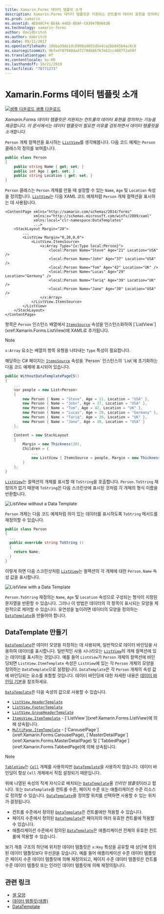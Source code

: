 ```yaml
---
title: Xamarin.Forms 데이터 템플릿 소개
description: Xamarin.Forms 데이터 템플릿은 지원되는 컨트롤의 데이터 표현을 정의하는 기능을 제공합니다. 이 문서에서는 데이터 템플릿이 필요한 이유를 검토하면서 데이터 템플릿을 소개합니다.
ms.prod: xamarin
ms.assetid: 4ED4ACF4-BE4A-44ED-8EAF-C03947B8663B
ms.technology: xamarin-forms
author: davidbritch
ms.author: dabritch
ms.date: 09/11/2017
ms.openlocfilehash: 10bba38de1dc8908ad853d5e4ca2bb845b4ac8c6
ms.sourcegitcommit: 9bfedf07940dad7270db86767eb2cc4007f2a59f
ms.translationtype: HT
ms.contentlocale: ko-KR
ms.lasthandoff: 10/21/2019
ms.locfileid: "70771273"
---
```

# <a name="introduction-to-xamarinforms-data-templates"></a>Xamarin.Forms 데이터 템플릿 소개

[![샘플 다운로드](~/media/shared/download.png) 샘플 다운로드](https://docs.microsoft.com/samples/xamarin/xamarin-forms-samples/templates-datatemplates)

_Xamarin.Forms 데이터 템플릿은 지원되는 컨트롤의 데이터 표현을 정의하는 기능을 제공합니다. 이 문서에서는 데이터 템플릿이 필요한 이유를 검토하면서 데이터 템플릿을 소개합니다._

`Person` 개체 컬렉션을 표시하는 [`ListView`](xref:Xamarin.Forms.ListView)를 생각해봅니다. 다음 코드 예제는 `Person` 클래스의 정의를 보여줍니다.

```csharp
public class Person
{
    public string Name { get; set; }
    public int Age { get; set; }
    public string Location { get; set; }
}
```

`Person` 클래스는 `Person` 개체를 만들 때 설정할 수 있는 `Name`, `Age` 및 `Location` 속성을 정의합니다. [`ListView`](xref:Xamarin.Forms.ListView)는 다음 XAML 코드 예제처럼 `Person` 개체 컬렉션을 표시하는 데 사용됩니다.

```xaml
<ContentPage xmlns="http://xamarin.com/schemas/2014/forms"
             xmlns:x="http://schemas.microsoft.com/winfx/2009/xaml"
             xmlns:local="clr-namespace:DataTemplates"
             ...>
    <StackLayout Margin="20">
        ...
        <ListView Margin="0,20,0,0">
            <ListView.ItemsSource>
                <x:Array Type="{x:Type local:Person}">
                    <local:Person Name="Steve" Age="21" Location="USA" />
                    <local:Person Name="John" Age="37" Location="USA" />
                    <local:Person Name="Tom" Age="42" Location="UK" />
                    <local:Person Name="Lucas" Age="29" Location="Germany" />
                    <local:Person Name="Tariq" Age="39" Location="UK" />
                    <local:Person Name="Jane" Age="30" Location="USA" />
                </x:Array>
            </ListView.ItemsSource>
        </ListView>
    </StackLayout>
</ContentPage>
```

항목은 `Person` 인스턴스 배열에서 [`ItemsSource`](xref:Xamarin.Forms.ItemsView`1.ItemsSource) 속성을 인스턴스화하여 [`ListView`](xref:Xamarin.Forms.ListView)에 XAML로 추가됩니다.

> [!NOTE]
> `x:Array` 요소는 배열의 항목 유형을 나타내는 `Type` 특성이 필요합니다.

해당하는 C# 페이지는 [`ItemsSource`](xref:Xamarin.Forms.ItemsView`1.ItemsSource) 속성을 `Person` 인스턴스의 `List`에 초기화하는 다음 코드 예제에 표시되어 있습니다.

```csharp
public WithoutDataTemplatePageCS()
{
    ...
    var people = new List<Person>
    {
        new Person { Name = "Steve", Age = 21, Location = "USA" },
        new Person { Name = "John", Age = 37, Location = "USA" },
        new Person { Name = "Tom", Age = 42, Location = "UK" },
        new Person { Name = "Lucas", Age = 29, Location = "Germany" },
        new Person { Name = "Tariq", Age = 39, Location = "UK" },
        new Person { Name = "Jane", Age = 30, Location = "USA" }
    };

    Content = new StackLayout
    {
        Margin = new Thickness(20),
        Children = {
            ...
            new ListView { ItemsSource = people, Margin = new Thickness(0, 20, 0, 0) }
        }
    };
}
```

[`ListView`](xref:Xamarin.Forms.ListView)는 컬렉션의 개체를 표시할 때 `ToString`을 호출합니다. `Person.ToString` 재정의가 없기 때문에 `ToString`은 다음 스크린샷에 표시된 것처럼 각 개체의 형식 이름을 반환합니다.

![](introduction-images/no-data-template.png "ListView without a Data Template")

`Person` 개체는 다음 코드 예제처럼 의미 있는 데이터를 표시하도록 `ToString` 메서드를 재정의할 수 있습니다.

```csharp
public class Person
{
  ...
  public override string ToString ()
  {
    return Name;
  }
}
```

이렇게 하면 다음 스크린샷처럼 [`ListView`](xref:Xamarin.Forms.ListView)는 컬렉션의 각 개체에 대한 `Person.Name` 속성 값을 표시합니다.

![](introduction-images/override-tostring.png "ListView with a Data Template")

`Person.ToString` 재정의는 `Name`, `Age` 및 `Location` 속성으로 구성되는 형식이 지정된 문자열을 반환할 수 있습니다. 그러나 이 방법은 데이터의 각 항목이 표시되는 모양을 제한적으로 제어할 수 있습니다. 유연성을 높이려면 데이터의 모양을 정의하는 [`DataTemplate`](xref:Xamarin.Forms.DataTemplate)을 만들어야 합니다.

## <a name="creating-a-datatemplate"></a>DataTemplate 만들기

[`DataTemplate`](xref:Xamarin.Forms.DataTemplate)은 데이터 모양을 지정하는 데 사용되며, 일반적으로 데이터 바인딩을 사용하여 데이터를 표시합니다. 일반적인 사용 시나리오는 [`ListView`](xref:Xamarin.Forms.ListView)의 개체 컬렉션에 있는 데이터를 표시하는 것입니다. 예를 들어 `ListView`가 `Person` 개체의 컬렉션에 바인딩되면 `ListView.ItemTemplate` 속성은 `ListView`에 있는 각 `Person` 개체의 모양을 정의하는 `DataTemplate`으로 설정됩니다. `DataTemplate`은 각 `Person` 개체의 속성 값에 바인딩되는 요소를 포함할 것입니다. 데이터 바인딩에 대한 자세한 내용은 [데이터 바인딩 기본](~/xamarin-forms/xaml/xaml-basics/data-binding-basics.md)을 참조하세요.

[`DataTemplate`](xref:Xamarin.Forms.DataTemplate)은 다음 속성의 값으로 사용할 수 있습니다.

- [`ListView.HeaderTemplate`](xref:Xamarin.Forms.ListView.HeaderTemplate)
- [`ListView.FooterTemplate`](xref:Xamarin.Forms.ListView.FooterTemplate)
- [`ListView.GroupHeaderTemplate`](xref:Xamarin.Forms.ListView.GroupHeaderTemplate)
- [`ItemsView.ItemTemplate`](xref:Xamarin.Forms.ItemsView`1) - [`ListView`](xref:Xamarin.Forms.ListView)에 의해 상속됩니다.
- [`MultiPage.ItemTemplate`](xref:Xamarin.Forms.MultiPage`1) - [`CarouselPage`](xref:Xamarin.Forms.CarouselPage), [`MasterDetailPage`](xref:Xamarin.Forms.MasterDetailPage) 및 [`TabbedPage`](xref:Xamarin.Forms.TabbedPage)에 의해 상속됩니다.

> [!NOTE]
> [`TableView`](xref:Xamarin.Forms.TableView)는 [`Cell`](xref:Xamarin.Forms.Cell) 개체를 사용하지만 [`DataTemplate`](xref:Xamarin.Forms.DataTemplate)을 사용하지 않습니다. 데이터 바인딩이 항상 `Cell` 개체에서 직접 설정되기 때문입니다.

위에 나열된 속성의 직계 자식으로 배치되는 [`DataTemplate`](xref:Xamarin.Forms.DataTemplate)울 *인라인 템플릿*이라고 합니다. 또는 `DataTemplate`을 컨트롤 수준, 페이지 수준 또는 애플리케이션 수준 리소스로 정의할 수 있습니다. [`DataTemplate`](xref:Xamarin.Forms.DataTemplate)을 정의할 위치를 선택하면 사용할 수 있는 위치가 결정됩니다.

- 컨트롤 수준에서 정의된 [`DataTemplate`](xref:Xamarin.Forms.DataTemplate)은 컨트롤에만 적용할 수 있습니다.
- 페이지 수준에서 정의된 [`DataTemplate`](xref:Xamarin.Forms.DataTemplate)은 페이지의 여러 유효한 컨트롤에 적용할 수 있습니다.
- 애플리케이션 수준에서 정의된 [`DataTemplate`](xref:Xamarin.Forms.DataTemplate)은 애플리케이션 전체의 유효한 컨트롤에 적용할 수 있습니다.

보기 계층 구조의 하단에 위치한 데이터 템플릿은 `x:Key` 특성을 공유할 때 상단에 정의된 데이터 템플릿보다 우선권을 갖습니다. 예를 들어 애플리케이션 수준 데이터 템플릿은 페이지 수준 데이터 템플릿에 의해 재정의되고, 페이지 수준 데이터 템플릿은 컨트롤 수준 데이터 템플릿 또는 인라인 데이터 템플릿에 의해 재정의됩니다.

## <a name="related-links"></a>관련 링크

- [셀 모양](~/xamarin-forms/user-interface/listview/customizing-cell-appearance.md)
- [데이터 템플릿(샘플)](https://docs.microsoft.com/samples/xamarin/xamarin-forms-samples/templates-datatemplates)
- [DataTemplate](xref:Xamarin.Forms.DataTemplate)
